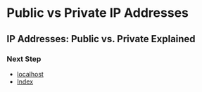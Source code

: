 # Public vs Private IP Addresses

## IP Addresses: Public vs. Private Explained

### Next Step
- [localhost]()
- [Index](https://github.com/Sisu-Sus/CyberSec-RoadMap/blob/main/index.md)
